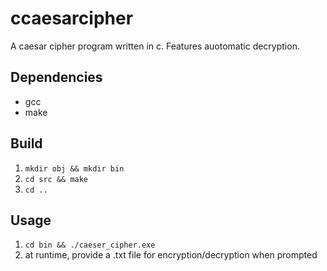 # ccaesarcipher

A caesar cipher program written in c. Features auotomatic decryption.

## Dependencies

* gcc 
* make

## Build

1. `mkdir obj && mkdir bin` 
2. `cd src && make`
3. `cd ..`

## Usage

1. `cd bin && ./caeser_cipher.exe` 
2. at runtime, provide a .txt file for encryption/decryption when prompted
